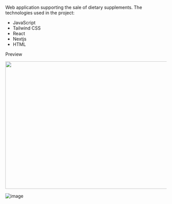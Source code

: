 Web application supporting the sale of dietary supplements.
The technologies used in the project:
- JavaScript
- Tailwind CSS
- React
- Nextjs
- HTML

Preview

<img src="https://github.com/adamowski21/projekt/assets/76078599/b6fcea4e-1941-45ff-83c3-fc83598ac277" height="400" width="600" />

![image](https://github.com/adamowski21/projekt/assets/76078599/baf63e37-c00a-47ff-90cc-b18ca23d57ae)

